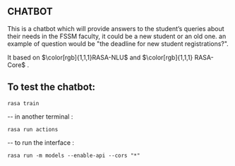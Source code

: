 
## CHATBOT
This is a chatbot which will provide answers to the student’s queries about their needs in the FSSM faculty, it could be a new student or an old one.
an example of question would be "the deadline for new student registrations?".

It based on $\color[rgb]{1,1,1}RASA-NLU$ and  $\color[rgb]{1,1,1} RASA-Core$ .

## To test the chatbot:

```
rasa train 
```

-- in another terminal :
```
rasa run actions
```
-- to run the interface :
```
rasa run -m models --enable-api --cors "*"
```
